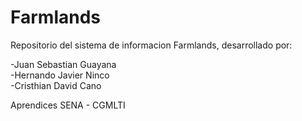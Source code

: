 # Farmlands
Repositorio del sistema de informacion Farmlands, desarrollado por:

-Juan Sebastian Guayana <br>
-Hernando Javier Ninco<br>
-Cristhian David Cano

Aprendices SENA - CGMLTI
